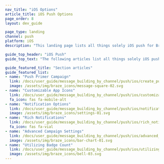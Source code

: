 ```yaml
---
nav_title: "iOS Options"
article_title: iOS Push Options
page_order: 8
layout: dev_guide

page_type: landing
channel: push
platform: iOS
description: "This landing page lists all things solely iOS push for Braze."

guide_top_header: "iOS Push"
guide_top_text: "The following articles list all things solely iOS push for Braze."

guide_featured_title: "Section articles"
guide_featured_list:
- name: "Push Primer Campaign"
  link: /docs/user_guide/message_building_by_channel/push/ios/create_push_primer/
  image: /assets/img/braze_icons/message-square-02.svg
- name: "Customizable App Icons"
  link: /docs/user_guide/message_building_by_channel/push/ios/customizable_app_icons/
  fa_icon: fas fa-mobile-alt
- name: "Notification Options"
  link: /docs/user_guide/message_building_by_channel/push/ios/notification_options/
  image: /assets/img/braze_icons/settings-01.svg
- name: "Rich Notifications"
  link: /docs/user_guide/message_building_by_channel/push/ios/rich_notifications/
  fa_icon: fas fa-vial
- name: "Advanced Campaign Settings"
  link: /docs/user_guide/message_building_by_channel/push/ios/advanced_campaign_settings/
  image: /assets/img/braze_icons/bar-chart-01.svg
- name: "Utilizing Badge Count"
  link: /docs/user_guide/message_building_by_channel/push/ios/utilizing_badge_count/
  image: /assets/img/braze_icons/bell-03.svg
---
```

<br><br>